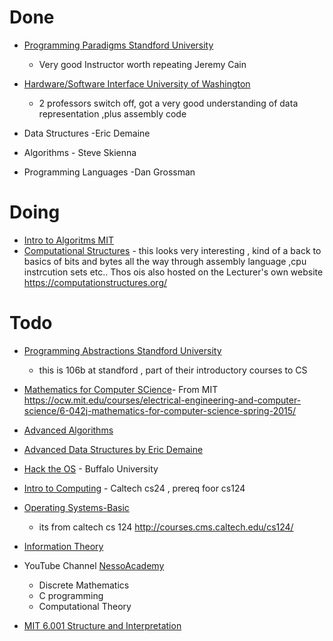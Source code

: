 # Done
- [Programming Paradigms Standford University](https://www.youtube.com/view_play_list?p=9D558D49CA734A02)
  - Very good Instructor worth repeating Jeremy Cain
- [Hardware/Software Interface University of Washington  ](https://courses.cs.washington.edu/courses/cse351/17wi/videos.html)
  - 2 professors switch off, got a very good understanding of data representation ,plus assembly code
- Data Structures -Eric Demaine

- Algorithms - Steve Skienna
- Programming Languages -Dan Grossman
# Doing
- [Intro to Algoritms MIT](https://ocw.mit.edu/courses/electrical-engineering-and-computer-science/6-006-introduction-to-algorithms-fall-2011/)
- [Computational Structures](https://ocw.mit.edu/courses/electrical-engineering-and-computer-science/6-004-computation-structures-spring-2017/)  - this looks very interesting , kind of a back to basics of bits and bytes all the way through assembly language ,cpu instrcution sets etc.. Thos ois also hosted on the Lecturer's own website https://computationstructures.org/

# Todo
- [Programming Abstractions Standford University](https://www.youtube.com/watch?v=kMzH3tfP6f8&list=PLFE6E58F856038C69)  
  - this is 106b at standford , part of their introductory courses to CS

- [Mathematics for Computer SCience](https://www.youtube.com/watch?v=wIq4CssPoO0&list=PLUl4u3cNGP60UlabZBeeqOuoLuj_KNphQ)- From MIT https://ocw.mit.edu/courses/electrical-engineering-and-computer-science/6-042j-mathematics-for-computer-science-spring-2015/
- [Advanced Algorithms](https://www.youtube.com/playlist?list=PL2SOU6wwxB0uP4rJgf5ayhHWgw7akUWSf)
- [Advanced Data Structures by Eric Demaine](http://courses.csail.mit.edu/6.851/spring14/lectures/)
- [Hack the OS](https://www.ops-class.org/) - Buffalo University 
- [Intro to Computing](https://www.youtube.com/watch?v=i3usO4RZ898&list=PL3swII2vlVoXiqUBV524pKEsP1iBN4UBU) - Caltech cs24 , prereq foor cs124
- [Operating Systems-Basic](https://www.youtube.com/watch?v=Hf4wvrgSHx8&list=PL3swII2vlVoVbav6FV98pidq6BsTN4u56) 
  - its from caltech cs 124 http://courses.cms.caltech.edu/cs124/
- [Information Theory](https://ocw.mit.edu/courses/electrical-engineering-and-computer-science/6-050j-information-and-entropy-spring-2008/index.htm)
- YouTube Channel [NessoAcademy](https://www.youtube.com/channel/UCQYMhOMi_Cdj1CEAU-fv80A)
  - Discrete Mathematics
  - C programming
  - Computational Theory
- [MIT 6.001 Structure and Interpretation](https://www.youtube.com/watch?v=2Op3QLzMgSY&list=PLE18841CABEA24090)
